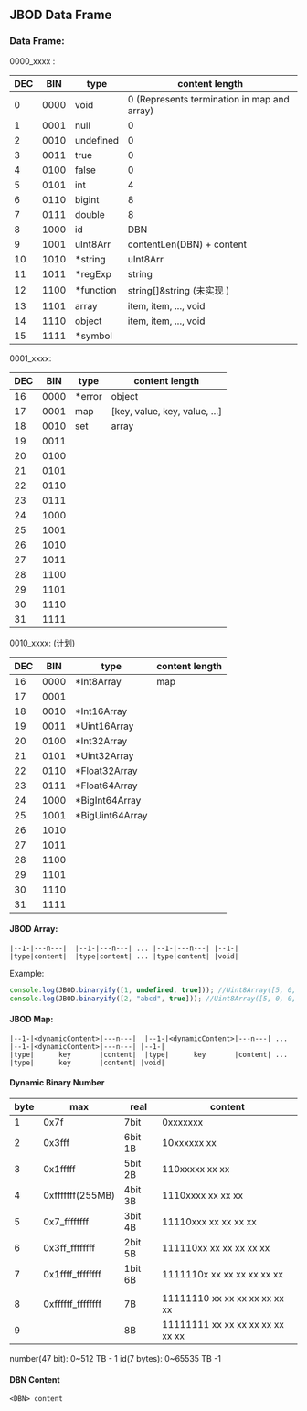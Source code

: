 ## JBOD Data Frame

### Data Frame:

0000_xxxx :

| DEC | BIN  | type       | content length                              |
| --- | ---- | ---------- | ------------------------------------------- |
| 0   | 0000 | void       | 0 (Represents termination in map and array) |
| 1   | 0001 | null       | 0                                           |
| 2   | 0010 | undefined  | 0                                           |
| 3   | 0011 | true       | 0                                           |
| 4   | 0100 | false      | 0                                           |
| 5   | 0101 | int        | 4                                           |
| 6   | 0110 | bigint     | 8                                           |
| 7   | 0111 | double     | 8                                           |
| 8   | 1000 | id         | DBN                                         |
| 9   | 1001 | uInt8Arr   | contentLen(DBN) + content                   |
| 10  | 1010 | \*string   | uInt8Arr                                    |
| 11  | 1011 | \*regExp   | string                                      |
| 12  | 1100 | \*function | string[]&string (未实现 )                   |
| 13  | 1101 | array      | item, item, ..., void                       |
| 14  | 1110 | object     | item, item, ..., void                       |
| 15  | 1111 | \*symbol   |                                             |

0001_xxxx:

| DEC | BIN  | type    | content length                |
| --- | ---- | ------- | ----------------------------- |
| 16  | 0000 | \*error | object                        |
| 17  | 0001 | map     | [key, value, key, value, ...] |
| 18  | 0010 | set     | array                         |
| 19  | 0011 |         |                               |
| 20  | 0100 |         |                               |
| 21  | 0101 |         |                               |
| 22  | 0110 |         |                               |
| 23  | 0111 |         |                               |
| 24  | 1000 |         |                               |
| 25  | 1001 |         |                               |
| 26  | 1010 |         |                               |
| 27  | 1011 |         |                               |
| 28  | 1100 |         |                               |
| 29  | 1101 |         |                               |
| 30  | 1110 |         |                               |
| 31  | 1111 |         |                               |

0010_xxxx: (计划)

| DEC | BIN  | type             | content length |
| --- | ---- | ---------------- | -------------- |
| 16  | 0000 | \*Int8Array      | map            |
| 17  | 0001 |                  |                |
| 18  | 0010 | \*Int16Array     |                |
| 19  | 0011 | \*Uint16Array    |                |
| 20  | 0100 | \*Int32Array     |                |
| 21  | 0101 | \*Uint32Array    |                |
| 22  | 0110 | \*Float32Array   |                |
| 23  | 0111 | \*Float64Array   |                |
| 24  | 1000 | \*BigInt64Array  |                |
| 25  | 1001 | \*BigUint64Array |                |
| 26  | 1010 |                  |                |
| 27  | 1011 |                  |                |
| 28  | 1100 |                  |                |
| 29  | 1101 |                  |                |
| 30  | 1110 |                  |                |
| 31  | 1111 |                  |                |

#### JBOD Array:

```
|--1-|---n---|  |--1-|---n---| ... |--1-|---n---| |--1-|
|type|content|  |type|content| ... |type|content| |void|

```

Example:

```js
console.log(JBOD.binaryify([1, undefined, true])); //Uint8Array([5, 0, 0, 0, 1, 1, 3, 0]);
console.log(JBOD.binaryify([2, "abcd", true])); //Uint8Array([5, 0, 0, 0, 2, 11, 4, 97, 98, 99, 100, 3, 0]);
```

#### JBOD Map:

```
|--1-|<dynamicContent>|---n---|  |--1-|<dynamicContent>|---n---| ... |--1-|<dynamicContent>|---n---| |--1-|
|type|      key       |content|  |type|      key       |content| ... |type|      key       |content| |void|

```

#### Dynamic Binary Number

| byte | max               | real    | content                          |
| ---- | ----------------- | ------- | -------------------------------- |
| 1    | 0x7f              | 7bit    | 0xxxxxxx                         |
| 2    | 0x3fff            | 6bit 1B | 10xxxxxx xx                      |
| 3    | 0x1fffff          | 5bit 2B | 110xxxxx xx xx                   |
| 4    | 0xfffffff(255MB)  | 4bit 3B | 1110xxxx xx xx xx                |
| 5    | 0x7_ffffffff      | 3bit 4B | 11110xxx xx xx xx xx             |
| 6    | 0x3ff_ffffffff    | 2bit 5B | 111110xx xx xx xx xx xx          |
| 7    | 0x1ffff_ffffffff  | 1bit 6B | 1111110x xx xx xx xx xx xx       |
|      |                   |         |                                  |
| 8    | 0xffffff_ffffffff | 7B      | 11111110 xx xx xx xx xx xx xx    |
| 9    |                   | 8B      | 11111111 xx xx xx xx xx xx xx xx |

number(47 bit): 0~512 TB - 1
id(7 bytes): 0~65535 TB -1

#### DBN Content

```
<DBN> content
```
